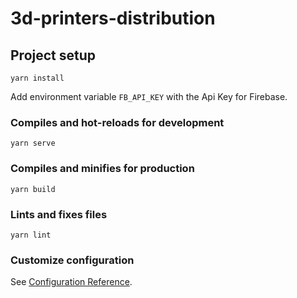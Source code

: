 # 3d-printers-distribution

## Project setup
```
yarn install
```

Add environment variable `FB_API_KEY` with the Api Key for Firebase.

### Compiles and hot-reloads for development
```
yarn serve
```

### Compiles and minifies for production
```
yarn build
```

### Lints and fixes files
```
yarn lint
```

### Customize configuration
See [Configuration Reference](https://cli.vuejs.org/config/).
